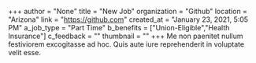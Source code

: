 +++
author = "None"
title = "New Job"
organization = "Github"
location = "Arizona"
link = "https://github.com"
created_at = "January 23, 2021, 5:05 PM"
a_job_type = "Part Time"
b_benefits = ["Union-Eligible","Health Insurance"]
c_feedback = ""
thumbnail = ""
+++
Me non paenitet nullum festiviorem excogitasse ad hoc. Quis aute iure reprehenderit in voluptate velit esse.